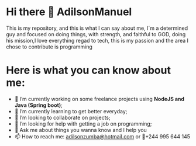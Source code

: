 # Hi there 👋 **AdilsonManuel** 
This is my repository, and this is what I can say about me,  I´m a determined guy and focused on doing things, with strength, and faithful to GOD, doing his mission,I love everything regad to tech, this is my passion and the area I chose to contribute is programming    

# **Here is what you can know about me:**

- 🔭 I’m currently working on some freelance projects using **NodeJS and Java (Spring boot)**;
- 🌱 I’m currently learning to get better everyday;
- 👯 I’m looking to collaborate on projects;
- 🤔 I’m looking for help with getting a job on programming;
- 💬 Ask me about things you wanna know and I help you
- 📫 How to reach me: adilsonzumba@hotmail.com or 📱+244 995 644 145

